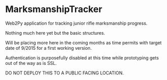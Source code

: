 # MarksmanshipTracker
Web2Py application for tracking junior rifle marksmanship progress.

Nothing much here yet but the basic structures.

Will be placing more here in the coming months as time permits with target date of 9/2015 for a first working version.

Authentication is purposefully disabled at this time while prototyping gets out of the way as is SSL.

DO NOT DEPLOY THIS TO A PUBLIC FACING LOCATION.
